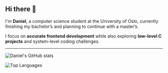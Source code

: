 ## Hi there 👋

I'm **Daniel**, a computer science student at the University of Oslo, currently finishing my bachelor’s and planning to continue with a master’s.

I focus on **accurate frontend development** while also exploring **low-level C projects** and system-level coding challenges.

---


![Daniel's GitHub stats](https://github-readme-stats.vercel.app/api?username=daniel-shla&show_icons=true&theme=tokyonight&count_private=true)

![Top Languages](https://github-readme-stats.vercel.app/api/top-langs/?username=daniel-shla&layout=compact&theme=tokyonight)
